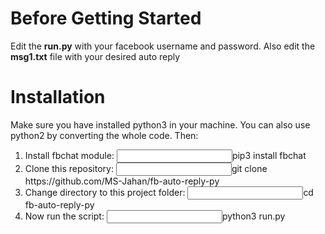 # Before Getting Started
Edit the <b>run.py</b> with your facebook username and password. Also edit the <b>msg1.txt</b> file with your desired auto reply

# Installation
Make sure you have installed python3 in your machine. You can also use python2 by converting the whole code.
Then:
<ol>
<li>Install fbchat module: <input>pip3 install fbchat</input></li>
<li>Clone this repository: <input>git clone https://github.com/MS-Jahan/fb-auto-reply-py</input></li>
<li>Change directory to this project folder: <input>cd fb-auto-reply-py</input></li>
<li>Now run the script: <input>python3 run.py</input></li>
</ol>
